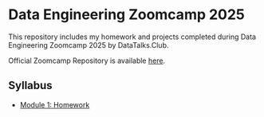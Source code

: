# Data Engineering Zoomcamp 2025

This repository includes my homework and projects completed during Data Engineering Zoomcamp 2025 by DataTalks.Club.

Official Zoomcamp Repository is available [here](https://github.com/DataTalksClub/data-engineering-zoomcamp/).


## Syllabus 

* [Module 1: Homework](module01-homework/)
